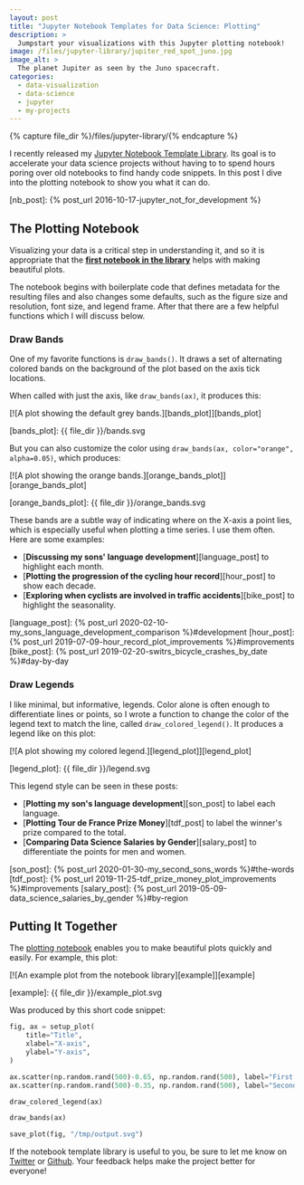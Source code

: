 ```yaml
---
layout: post
title: "Jupyter Notebook Templates for Data Science: Plotting"
description: >
  Jumpstart your visualizations with this Jupyter plotting notebook!
image: /files/jupyter-library/jupiter_red_spot_juno.jpg
image_alt: >
  The planet Jupiter as seen by the Juno spacecraft.
categories: 
  - data-visualization
  - data-science
  - jupyter
  - my-projects
---
```


{% capture file_dir %}/files/jupyter-library/{% endcapture %}

I recently released my [Jupyter Notebook Template Library][library]. Its goal
is to accelerate your data science projects without having to to spend hours
poring over old notebooks to find handy code snippets. In this post I dive
into the plotting notebook to show you what it can do.

[library]: https://github.com/agude/Jupyter-Notebook-Template-Library

[nb_post]: {% post_url 2016-10-17-jupyter_not_for_development %}

## The Plotting Notebook

Visualizing your data is a critical step in understanding it, and so it is
appropriate that the [**first notebook in the library**][plotting_nb] helps
with making beautiful plots.

[plotting_nb]: https://github.com/agude/Jupyter-Notebook-Template-Library/blob/d6cda39c388154cb8f4073e669efff109c743a99/notebooks/basic-plotting-template.ipynb

The notebook begins with boilerplate code that defines metadata for the
resulting files and also changes some defaults, such as the figure size and
resolution, font size, and legend frame. After that there are a few helpful
functions which I will discuss below.

### Draw Bands

One of my favorite functions is `draw_bands()`. It draws a set of alternating colored
bands on the background of the plot based on the axis tick locations.

When called with just the axis, like `draw_bands(ax)`, it produces this:

[![A plot showing the default grey bands.][bands_plot]][bands_plot]

[bands_plot]: {{ file_dir }}/bands.svg

But you can also customize the color using `draw_bands(ax, color="orange",
alpha=0.05)`, which produces:

[![A plot showing the orange bands.][orange_bands_plot]][orange_bands_plot]

[orange_bands_plot]: {{ file_dir }}/orange_bands.svg

These bands are a subtle way of indicating where on the X-axis a point lies,
which is especially useful when plotting a time series. I use them often. Here
are some examples:

- [**Discussing my sons' language development**][language_post] to highlight each month.
- [**Plotting the progression of the cycling hour record**][hour_post] to show each decade.  
- [**Exploring when cyclists are involved in traffic accidents**][bike_post] to highlight the seasonality.

[language_post]: {% post_url 2020-02-10-my_sons_language_development_comparison %}#development
[hour_post]: {% post_url 2019-07-09-hour_record_plot_improvements %}#improvements
[bike_post]: {% post_url 2019-02-20-switrs_bicycle_crashes_by_date %}#day-by-day

### Draw Legends

I like minimal, but informative, legends. Color alone is often enough to
differentiate lines or points, so I wrote a function to change the color of
the legend text to match the line, called `draw_colored_legend()`. It produces
a legend like on this plot:

[![A plot showing my colored legend.][legend_plot]][legend_plot]

[legend_plot]: {{ file_dir }}/legend.svg

This legend style can be seen in these posts:

- [**Plotting my son's language development**][son_post] to label each language.
- [**Plotting Tour de France Prize Money**][tdf_post] to label the winner's prize compared to the total.
- [**Comparing Data Science Salaries by Gender**][salary_post] to differentiate the points for men and women.

[son_post]: {% post_url 2020-01-30-my_second_sons_words %}#the-words
[tdf_post]: {% post_url 2019-11-25-tdf_prize_money_plot_improvements %}#improvements
[salary_post]: {% post_url 2019-05-09-data_science_salaries_by_gender %}#by-region

## Putting It Together

The [plotting notebook][plotting_nb] enables you to make beautiful plots
quickly and easily. For example, this plot:

[![An example plot from the notebook library][example]][example]

[example]: {{ file_dir }}/example_plot.svg

Was produced by this short code snippet:

```python
fig, ax = setup_plot(
    title="Title",
    xlabel="X-axis",
    ylabel="Y-axis",
)

ax.scatter(np.random.rand(500)-0.65, np.random.rand(500), label="First dataset")
ax.scatter(np.random.rand(500)-0.35, np.random.rand(500), label="Second dataset")

draw_colored_legend(ax)

draw_bands(ax)

save_plot(fig, "/tmp/output.svg")
```

If the notebook template library is useful to you, be sure to let me know on
[Twitter][twit] or [Github][github]. Your feedback helps make the project
better for everyone!

[twit]: https://twitter.com/alex_gude/
[github]: https://github.com/agude/Jupyter-Notebook-Template-Library/issues

